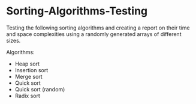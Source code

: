 # Sorting-Algorithms-Testing

Testing the following sorting algorithms and creating a report on their time and space complexities using a randomly generated arrays of different sizes.

Algorithms:
- Heap sort
- Insertion sort
- Merge sort
- Quick sort
- Quick sort (random)
- Radix sort
